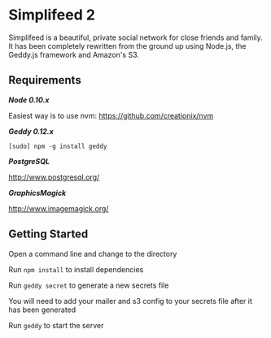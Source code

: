 Simplifeed 2
===========

Simplifeed is a beautiful, private social network for close friends and family. It has been completely rewritten from the ground up using Node.js, the Geddy.js framework and Amazon's S3.


Requirements
------------
***Node 0.10.x***

Easiest way is to use nvm: https://github.com/creationix/nvm

***Geddy 0.12.x***

```
[sudo] npm -g install geddy
```

***PostgreSQL***

http://www.postgresql.org/

***GraphicsMagick***

http://www.imagemagick.org/


Getting Started
---------------
Open a command line and change to the directory

Run `npm install` to install dependencies

Run `geddy secret` to generate a new secrets file

You will need to add your mailer and s3 config to your secrets file after it has been generated

Run `geddy` to start the server
